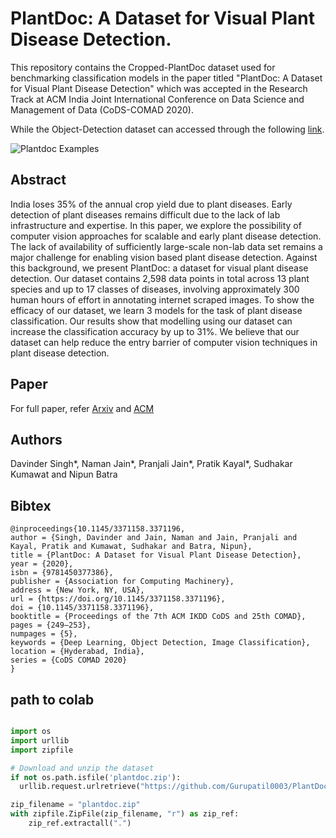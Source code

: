 # PlantDoc: A Dataset for Visual Plant Disease Detection.

This repository contains the Cropped-PlantDoc dataset used for benchmarking classification models in the paper titled "PlantDoc: A Dataset for Visual Plant Disease Detection" which was accepted in the Research Track at ACM India Joint International Conference on Data Science and Management of Data (CoDS-COMAD 2020).

While the Object-Detection dataset can accessed through the following [link](https://github.com/pratikkayal/PlantDoc-Object-Detection-Dataset).

![Plantdoc Examples](PlantDoc_Examples.png)

## Abstract
India loses 35% of the annual crop yield due to plant diseases. Early detection of plant diseases remains difficult due to the lack of lab infrastructure and expertise. In this paper, we explore the possibility of computer vision approaches for scalable and early plant disease detection. The lack of availability of sufficiently large-scale non-lab data set remains a major challenge for enabling vision based plant disease detection. Against this background, we present PlantDoc: a dataset for visual plant disease detection. Our dataset contains 2,598 data points in total across 13 plant species and up to 17 classes of diseases, involving approximately 300 human hours of effort in annotating internet scraped images. To show the efficacy of our dataset, we learn 3 models for the task of plant disease classification. Our results show that modelling using our dataset can increase the classification accuracy by up to 31%. We believe that our dataset can help reduce the entry barrier of computer vision techniques in plant disease detection.

## Paper 
For full paper, refer [Arxiv](https://arxiv.org/abs/1911.10317) and [ACM](https://dl.acm.org/doi/10.1145/3371158.3371196)

## Authors 
Davinder Singh*, Naman Jain*, Pranjali Jain*, Pratik Kayal*, Sudhakar Kumawat and Nipun Batra

## Bibtex
```
@inproceedings{10.1145/3371158.3371196,
author = {Singh, Davinder and Jain, Naman and Jain, Pranjali and Kayal, Pratik and Kumawat, Sudhakar and Batra, Nipun},
title = {PlantDoc: A Dataset for Visual Plant Disease Detection},
year = {2020},
isbn = {9781450377386},
publisher = {Association for Computing Machinery},
address = {New York, NY, USA},
url = {https://doi.org/10.1145/3371158.3371196},
doi = {10.1145/3371158.3371196},
booktitle = {Proceedings of the 7th ACM IKDD CoDS and 25th COMAD},
pages = {249–253},
numpages = {5},
keywords = {Deep Learning, Object Detection, Image Classification},
location = {Hyderabad, India},
series = {CoDS COMAD 2020}
}
```

## path to colab
```python

import os
import urllib
import zipfile

# Download and unzip the dataset
if not os.path.isfile('plantdoc.zip'):
  urllib.request.urlretrieve("https://github.com/Gurupatil0003/PlantDoc-Dataset/archive/refs/heads/master.zip", "plantdoc.zip")

zip_filename = "plantdoc.zip"
with zipfile.ZipFile(zip_filename, "r") as zip_ref:
    zip_ref.extractall(".")




```
